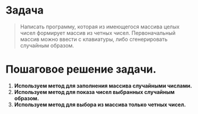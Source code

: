 # Задача 
>Написать программу, которая из имеющегося массива целых чисел формирует массив из четных чисел. Первоначальный массив можно ввести с клавиатуры, либо сгенерировать случайным образом.
# Пошаговое решение задачи. 
1. **Используем метод для заполнения массива случайными числами.**
2. **Используем метод для показа чисел выбранных случайным образом.**
3. **Используем метод для выбора из массива только четных чисел.**